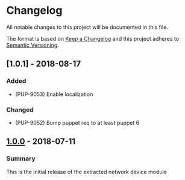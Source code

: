 # Changelog

All notable changes to this project will be documented in this file.

The format is based on [Keep a Changelog](http://keepachangelog.com/en/1.0.0/) and this project adheres to [Semantic Versioning](http://semver.org).

## [1.0.1] - 2018-08-17
### Added
- (PUP-9053) Enable localization
### Changed
- (PUP-9052) Bump puppet req to at least puppet 6

## [1.0.0] - 2018-07-11
### Summary
This is the initial release of the extracted network device module

[1.0.0]: https://github.com/puppetlabs/puppetlabs-network_device_core/releases/tag/1.0.0

